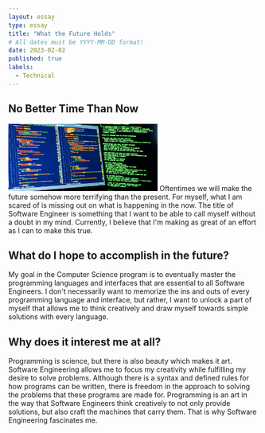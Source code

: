 ```yaml
---
layout: essay
type: essay
title: "What the Future Holds"
# All dates must be YYYY-MM-DD format!
date: 2023-02-02
published: true
labels:
  - Technical
---
```



## No Better Time Than Now
<img width="300px" class="rounded float-start pe-4" src="../img/software.jpg">
Oftentimes we will make the future somehow more terrifying than the present. For myself, what I am scared of is missing out on what is happening in the now.
The title of Software Engineer is something that I want to be able to call myself without a doubt in my mind. Currently, I believe that I'm making as great of an effort
as I can to make this true.

## What do I hope to accomplish in the future?

My goal in the Computer Science program is to eventually master the programming languages and interfaces that are essential to all Software Engineers.
I don't necessarily want to memorize the ins and outs of every programming language and interface, but rather, I want to unlock a part of myself
that allows me to think creatively and draw myself towards simple solutions with every language.

## Why does it interest me at all?

Programming is science, but there is also beauty which makes it art. Software Engineering allows me to focus my creativity while fulfilling my desire to solve problems. Although there is a syntax and defined rules for how programs can be written, there is freedom in the approach to solving 
the problems that these programs are made for. Programming is an art in the way that Software Engineers think creatively to not only provide solutions, but also craft the machines that carry them. That is why Software Engineering fascinates me.
